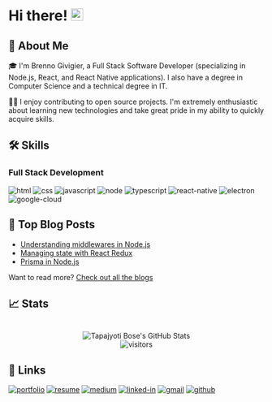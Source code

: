 # Hi there! <img src="https://media.giphy.com/media/hvRJCLFzcasrR4ia7z/giphy.gif" width="24px" height="24px">

## 🚀 About Me

🎓 I'm Brenno Givigier, a Full Stack Software Developer (specializing in Node.js, React, and React Native applications). I also have a degree in Computer Science and a technical degree in IT.

👨‍💻 I enjoy contributing to open source projects. I'm extremely enthusiastic about learning new technologies and take great pride in my ability to quickly acquire skills.

## 🛠️ Skills

### Full Stack Development

![html](https://img.shields.io/badge/HTML5-E34F26?style=for-the-badge&logo=html5&logoColor=white)
![css](https://img.shields.io/badge/CSS3-1572B6?style=for-the-badge&logo=css3&logoColor=white)
![javascript](https://img.shields.io/badge/JavaScript-323330?style=for-the-badge&logo=javascript&logoColor=F7DF1E)
![node](https://img.shields.io/badge/Node-5FA04E?style=for-the-badge&logo=node.js&logoColor=FFFFFF)
![typescript](https://img.shields.io/badge/TypeScript-3178C6?style=for-the-badge&logo=typescript&logoColor=white)
![react-native](https://img.shields.io/badge/React_Native-20232A?style=for-the-badge&logo=react&logoColor=61DAFB)
![electron](https://img.shields.io/badge/Electron-2C2E3B?style=for-the-badge&logo=electron&logoColor=white)
![google-cloud](https://img.shields.io/badge/Google_Cloud-4285F4?style=for-the-badge&logo=google-cloud&logoColor=FFFFFF)

## 📝 Top Blog Posts

- [Understanding middlewares in Node.js](https://medium.com/@brennogivigier/entendendo-middlewares-no-node-js-e-por-que-eles-são-tão-poderosos-83348124b4c3)
- [Managing state with React Redux](https://medium.com/@brennogivigier/%EF%B8%8F-gerenciando-estado-com-react-redux-o-guia-prático-e-atual-66621b26cee7)
- [Prisma in Node.js](https://medium.com/@brennogivigier/prisma-no-node-js-banco-de-dados-simples-moderno-e-tipado-cfaf0a75fdcd)

Want to read more? [Check out all the blogs](medium.com/@brennogivigier)

## 📈 Stats

<div align="center">
    <br />
    <img src="https://github-readme-stats.vercel.app/api?username=brennogf&show_icons=true&hide_border=true" alt="Tapajyoti Bose's GitHub Stats">
    <br />
    <img src="https://visitor-badge.laobi.icu/badge?page_id=brennogf.brennogf" alt="visitors">
</div>

## 🔗 Links

[![portfolio](https://img.shields.io/badge/Portfolio-5340ff?style=for-the-badge&logo=Google-chrome&logoColor=white)](https://brennogf.github.io/)
[![resume](https://img.shields.io/badge/Resume-4285F4?style=for-the-badge&logo=google-docs&logoColor=white)](drive.google.com/file/d/1zXvdYkTFMdb1IX5kfOXBMV29PFGspiXJ/view?usp=drive_link)
[![medium](https://img.shields.io/badge/medium-000000?style=for-the-badge&logo=medium&logoColor=white)](medium.com/@brennogivigier)
[![linked-in](https://custom-icon-badges.demolab.com/badge/LinkedIn-0A66C2?logo=linkedin-white&logoColor=fff&style=for-the-badge)](https://www.linkedin.com/in/brenno-givigier/)
[![gmail](https://img.shields.io/badge/Gmail-D14836?style=for-the-badge&logo=Gmail&logoColor=white)](mailto:brennogivigier@gmail.com)
[![github](https://img.shields.io/badge/GitHub-000000?style=for-the-badge&logo=GitHub&logoColor=white)](https://github.com/brennogf)
